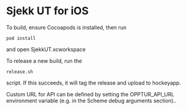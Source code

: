 # Sjekk UT for iOS

To build, ensure Cocoapods is installed, then run

`pod install`
   
and open SjekkUT.xcworkspace

To release a new build, run the 

`release.sh`

script. If this succeeds, it will tag the release and upload to hockeyapp.

Custom URL for API can be defined by setting the OPPTUR_API_URL environment variable (e.g. in the Scheme debug arguments section)..
